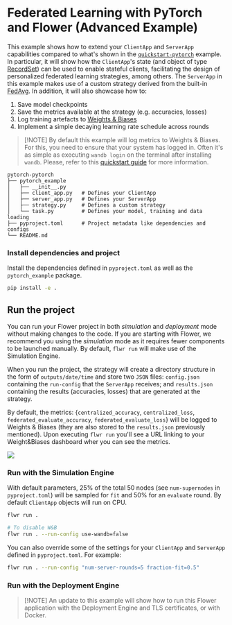 # Federated Learning with PyTorch and Flower (Advanced Example)

This example shows how to extend your `ClientApp` and `ServerApp` capabilities compared to what's shown in the [`quickstart-pytorch`](https://github.com/adap/flower/tree/main/examples/quickstart-pytorch) example. In particular, it will show how the `ClientApp`'s state (and object of type [RecordSet](https://flower.ai/docs/framework/ref-api/flwr.common.RecordSet.html)) can be used to enable stateful clients, facilitating the design of personalized federated learning strategies, among others. The `ServerApp` in this example makes use of a custom strategy derived from the built-in [FedAvg](https://flower.ai/docs/framework/ref-api/flwr.server.strategy.FedAvg.html). In addition, it will also showcase how to:
1. Save model checkpoints
2. Save the metrics available at the strategy (e.g. accuracies, losses)
3. Log training artefacts to [Weights & Biases](https://wandb.ai/site)
4. Implement a simple decaying learning rate schedule across rounds

> \[!NOTE\]
> By default this example will log metrics to Weights & Biases. For this, you need to ensure that your system has logged in. Often it's as simple as executing `wandb login` on the terminal after installing `wandb`. Please, refer to this [quickstart guide](https://docs.wandb.ai/quickstart#2-log-in-to-wb) for more information.

```shell
pytorch-pytorch
├── pytorch_example
│   ├── __init__.py
│   ├── client_app.py   # Defines your ClientApp
│   ├── server_app.py   # Defines your ServerApp
│   ├── strategy.py     # Defines a custom strategy
│   └── task.py         # Defines your model, training and data loading
├── pyproject.toml      # Project metadata like dependencies and configs
└── README.md
```

### Install dependencies and project

Install the dependencies defined in `pyproject.toml` as well as the `pytorch_example` package.

```bash
pip install -e .
```

## Run the project

You can run your Flower project in both _simulation_ and _deployment_ mode without making changes to the code. If you are starting with Flower, we recommend you using the _simulation_ mode as it requires fewer components to be launched manually. By default, `flwr run` will make use of the Simulation Engine.

When you run the project, the strategy will create a directory structure in the form of `outputs/date/time` and store two `JSON` files: `config.json` containing the `run-config` that the `ServerApp` receives; and `results.json` containing the results (accuracies, losses) that are generated at the strategy.

By default, the metrics: {`centralized_accuracy`, `centralized_loss`, `federated_evaluate_accuracy`, `federated_evaluate_loss`} will be logged to Weights & Biases (they are also stored to the `results.json` previously mentioned). Upon executing `flwr run` you'll see a URL linking to your Weight&Biases dashboard wher you can see the metrics.

![](_static/wandb_plots.png)

### Run with the Simulation Engine

With default parameters, 25% of the total 50 nodes (see `num-supernodes` in `pyproject.toml`) will be sampled for `fit` and 50% for an `evaluate` round. By default `ClientApp` objects will run on CPU.

```bash
flwr run .

# To disable W&B
flwr run . --run-config use-wandb=false
```

You can also override some of the settings for your `ClientApp` and `ServerApp` defined in `pyproject.toml`. For example:

```bash
flwr run . --run-config "num-server-rounds=5 fraction-fit=0.5"
```

### Run with the Deployment Engine

> \[!NOTE\]
> An update to this example will show how to run this Flower application with the Deployment Engine and TLS certificates, or with Docker.
